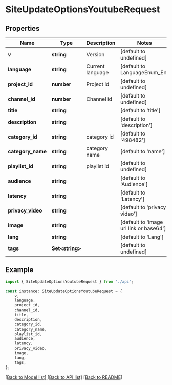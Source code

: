 # SiteUpdateOptionsYoutubeRequest


## Properties

Name | Type | Description | Notes
------------ | ------------- | ------------- | -------------
**v** | **string** | Version | [default to undefined]
**language** | **string** | Current language | [default to LanguageEnum_En]
**project_id** | **number** | Project id | [default to undefined]
**channel_id** | **number** | Channel id | [default to undefined]
**title** | **string** |  | [default to 'title']
**description** | **string** |  | [default to 'description']
**category_id** | **string** | category id | [default to '498482']
**category_name** | **string** | category name | [default to 'name']
**playlist_id** | **string** | playlist id | [default to undefined]
**audience** | **string** |  | [default to 'Audience']
**latency** | **string** |  | [default to 'Latency']
**privacy_video** | **string** |  | [default to 'privacy video']
**image** | **string** |  | [default to 'image url link or base64']
**lang** | **string** |  | [default to 'Lang']
**tags** | **Set&lt;string&gt;** |  | [default to undefined]

## Example

```typescript
import { SiteUpdateOptionsYoutubeRequest } from './api';

const instance: SiteUpdateOptionsYoutubeRequest = {
    v,
    language,
    project_id,
    channel_id,
    title,
    description,
    category_id,
    category_name,
    playlist_id,
    audience,
    latency,
    privacy_video,
    image,
    lang,
    tags,
};
```

[[Back to Model list]](../README.md#documentation-for-models) [[Back to API list]](../README.md#documentation-for-api-endpoints) [[Back to README]](../README.md)
